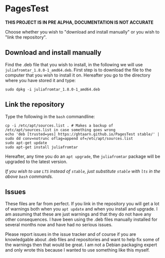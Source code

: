 # PagesTest

**THIS PROJECT IS IN PRE ALPHA, DOCUMENTATION IS NOT ACCURATE**

Choose whether you wish to "download and install manually" or you wish to
"link the repository".

## Download and install manually

Find the .deb file that you wish to install, in the following we will use
`juliafromtar_1.8.0-1_amd64.deb`. First step is to download the file to the
computer that you wish to install it on. Hereafter you go to the directory
where you have stored it and type:

```
sudo dpkg -i juliafromtar_1.8.0-1_amd64.deb
```

## Link the repository

Type the following in the `bash` commandline:

```
cp -i /etc/apt/sources.list . # Makes a backup of /etc/apt/sources.list in case something goes wrong
echo 'deb [trusted=yes] https://ghtaarn.github.io/PagesTest stable/' | sudo dd conv=notrunc oflag=append of=/etc/apt/sources.list
sudo apt-get update
sudo apt-get install juliafromtar
```

Hereafter, any time you do an `apt upgrade`, the `juliafromtar` package
will be upgraded to the latest version.

*If you wish to use `LTS` instead of `stable`, just substitute `stable`
with `lts` in the above `bash` commands.*

## Issues

These files are far from perfect. If you link in the repository you will get a
lot of warnings both when you `apt update` and when you install and upgrade.
I am assuming that these are just warnings and that they do not have any
other consequences. I have been using the .deb files manually installed for
several months now and have had no serious issues.

Please report issues in the issue tracker and of course if you are
knowledgable about .deb files and repositories and want to help fix some of
the warnings then that would be great. I am not a Debian packaging expert
and only wrote this because I wanted to use something like this myself.

